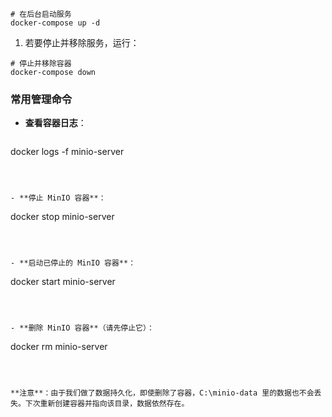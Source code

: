```
# 在后台启动服务
docker-compose up -d
```



1. 若要停止并移除服务，运行：

```
# 停止并移除容器
docker-compose down
```



### 常用管理命令

- **查看容器日志**：

  ```
docker logs -f minio-server
  ```
  
  

- **停止 MinIO 容器**：

  ```
docker stop minio-server
  ```
  
  

- **启动已停止的 MinIO 容器**：

  ```
docker start minio-server
  ```
  
  

- **删除 MinIO 容器**（请先停止它）：

  ```
docker rm minio-server
  ```
  
  

  **注意**：由于我们做了数据持久化，即使删除了容器，C:\minio-data 里的数据也不会丢失。下次重新创建容器并指向该目录，数据依然存在。